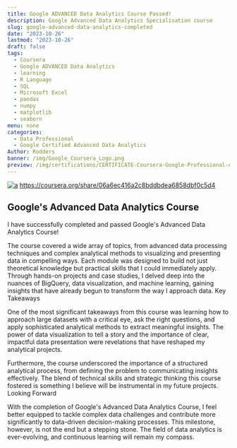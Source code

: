 ```yaml
---
title: Google ADVANCED Data Analytics Course Passed!
description: Google Advanced Data Analytics Specialisation course
slug: google-advanced-data-analytics-completed
date: "2023-10-26"
lastmod: "2023-10-26"
draft: false
tags:
  - Coursera
  - Google ADVANCED Data Analytics
  - learning
  - R Language
  - SQL
  - Microsoft Excel
  - pandas
  - numpy
  - matplotlib
  - seaborn
menu: none
categories: 
  - Data Professional
  - Google Certified Advanced Data Analytics
Author: Rodders
banner: /img/Google_Coursera_Logo.png
preview: /img/certifications/CERTIFICATE-Coursera-Google-Professional-Advanced-Data-Analytics.png
---
```


[![a](/img/certifications/CERTIFICATE-Coursera-Google-Professional-Advanced-Data-Analytics.png)](https://coursera.org/share/06a6ec416a2c8bddbdea6858dbf0c5d4)
https://coursera.org/share/06a6ec416a2c8bddbdea6858dbf0c5d4

## Google's Advanced Data Analytics Course

I have successfully completed and passed Google's Advanced Data Analytics Course!

The course covered a wide array of topics, from advanced data processing techniques and complex analytical methods to visualizing and presenting data in compelling ways. Each module was designed to build not just theoretical knowledge but practical skills that I could immediately apply. Through hands-on projects and case studies, I delved deep into the nuances of BigQuery, data visualization, and machine learning, gaining insights that have already begun to transform the way I approach data.
Key Takeaways

One of the most significant takeaways from this course was learning how to approach large datasets with a critical eye, ask the right questions, and apply sophisticated analytical methods to extract meaningful insights. The power of data visualization to tell a story and the importance of clear, impactful data presentation were revelations that have reshaped my analytical projects.

Furthermore, the course underscored the importance of a structured analytical process, from defining the problem to communicating insights effectively. The blend of technical skills and strategic thinking this course fostered is something I believe will be instrumental in my future projects.
Looking Forward

With the completion of Google's Advanced Data Analytics Course, I feel better equipped to tackle complex data challenges and contribute more significantly to data-driven decision-making processes. This milestone, however, is not the end but a stepping stone. The field of data analytics is ever-evolving, and continuous learning will remain my compass.